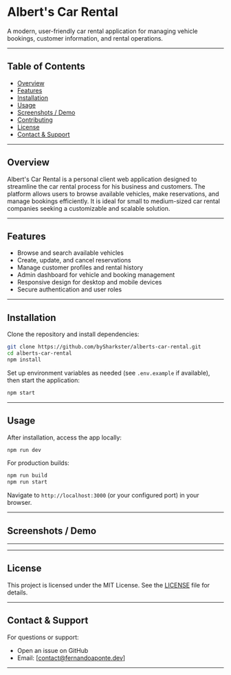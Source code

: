 # Albert's Car Rental

A modern, user-friendly car rental application for managing vehicle bookings, customer information, and rental operations.

---

## Table of Contents

- [Overview](#overview)
- [Features](#features)
- [Installation](#installation)
- [Usage](#usage)
- [Screenshots / Demo](#screenshots--demo)
- [Contributing](#contributing)
- [License](#license)
- [Contact \& Support](#contact--support)

---

## Overview

Albert's Car Rental is a personal client web application designed to streamline the car rental process for his business and customers. The platform allows users to browse available vehicles, make reservations, and manage bookings efficiently. It is ideal for small to medium-sized car rental companies seeking a customizable and scalable solution.

---

## Features

- Browse and search available vehicles
- Create, update, and cancel reservations
- Manage customer profiles and rental history
- Admin dashboard for vehicle and booking management
- Responsive design for desktop and mobile devices
- Secure authentication and user roles

---

## Installation

Clone the repository and install dependencies:

```bash
git clone https://github.com/bySharkster/alberts-car-rental.git
cd alberts-car-rental
npm install
```

Set up environment variables as needed (see `.env.example` if available), then start the application:

```bash
npm start
```

---

## Usage

After installation, access the app locally:

```bash
npm run dev
```

For production builds:

```bash
npm run build
npm run start
```

Navigate to `http://localhost:3000` (or your configured port) in your browser.

---

## Screenshots / Demo

---

---

## License

This project is licensed under the MIT License. See the [LICENSE](LICENSE) file for details.

---

## Contact \& Support

For questions or support:

- Open an issue on GitHub
- Email: [contact@fernandoaponte.dev]

---
